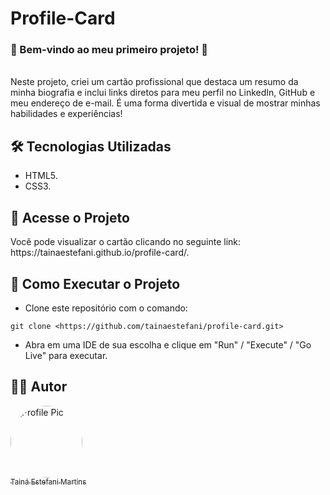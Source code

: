 # Profile-Card
### **🌟 Bem-vindo ao meu primeiro projeto! 🌟**
<br>Neste projeto, criei um cartão profissional que destaca um resumo da minha biografia e inclui links diretos para meu perfil no LinkedIn, GitHub e meu endereço de e-mail. É uma forma divertida e visual de mostrar minhas habilidades e experiências!</p>

## 🛠️ Tecnologias Utilizadas
* HTML5.
* CSS3.

## 🚀 Acesse o Projeto
<p>Você pode visualizar o cartão clicando no seguinte link: https://tainaestefani.github.io/profile-card/.</p>

## 🔧 Como Executar o Projeto
* Clone este repositório com o comando:
```
git clone <https://github.com/tainaestefani/profile-card.git>
```
* Abra em uma IDE de sua escolha e clique em "Run" / "Execute" / "Go Live" para executar.

## 🧑‍💻 Autor
[<img alt="Profile Pic" src="https://avatars.githubusercontent.com/u/154456749?v=4" width="115" style="border-radius:50%"><br><sub>Tainá Estefani Martins</sub>](https://github.com/tainaestefani)
